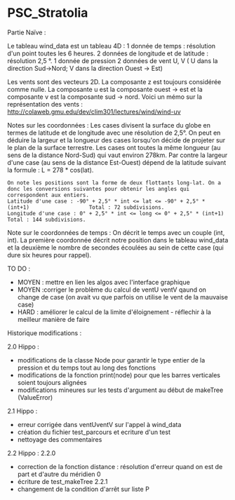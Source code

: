 # PSC_Stratolia
Partie Naïve :


Le tableau wind_data est un tableau 4D :
    1 donnée de temps : résolution d'un point toutes les 6 heures.
    2 données de longitude et de latitude : résolution  2,5 °.
    1 donnée de pression 
    2 données de vent U, V ( U dans la direction Sud->Nord; V dans la direction Ouest -> Est)
    

Les vents sont des vecteurs 2D. La composante z est toujours considérée comme nulle. 
La composante u est la composante ouest -> est et la composante v est la composante sud -> nord.
Voici un mémo sur la représentation des vents : http://colaweb.gmu.edu/dev/clim301/lectures/wind/wind-uv

Notes sur les coordonnées : 
    Les cases divisent la surface du globe en termes de latitude et de longitude avec une résolution de 2,5°. On peut en déduire la largeur et la longueur des cases lorsqu'on décide de projeter sur le plan de la surface terrestre. Les cases ont toutes la même longueur (au sens de la distance Nord-Sud) qui vaut environ 278km. Par contre la largeur d'une case (au sens de la distance Est-Ouest) dépend de la latitude suivant la formule : L = 278 * cos(lat).

    On note les positions sont la forme de deux flottants long-lat. On a donc les conversions suivantes pour obtenir les angles qui correspondent aux entiers.
    Latitude d'une case : -90° + 2,5° * int <= lat <= -90° + 2,5° * (int+1)                   Total : 72 subdivisions.
    Longitude d'une case : 0° + 2,5° * int <= long <= 0° + 2,5° * (int+1)                     Total : 144 subdivisions.
    
Note sur le coordonnées de temps : 
    On décrit le temps avec un couple (int, int). La première coordonnée décrit notre position dans le tableau wind_data et la deuxième le nombre de secondes écoulées au sein de cette case (qui dure six heures pour rappel).



TO DO : 
- MOYEN : mettre en lien les algos avec l'interface graphique
- MOYEN :corriger le problème du calcul de ventU ventV qaund on change de case (on avait vu que parfois on utilise le vent de la mauvaise case)
- HARD : améliorer le calcul de la limite d'éloignement - réflechir à la meilleur manière de faire


Historique modifications : 

2.0 Hippo : 
- modifications de la classe Node pour garantir le type entier de la pression et du temps tout au long des fonctions
- modifications de la fonction print(node) pour que les barres verticales soient toujours alignées 
- modifications mineures sur les tests d'argument au début de makeTree (ValueError)

2.1 Hippo :
- erreur corrigée dans ventUventV sur l'appel à wind_data
- création du fichier test_parcours et ecriture d'un test
- nettoyage des commentaires

2.2 Hippo : 
2.2.0
- correction de la fonction distance : résolution d'erreur quand on est de part et d'autre du méridien 0
- écriture de test_makeTree
2.2.1
- changement de la condition d'arrêt sur liste P
